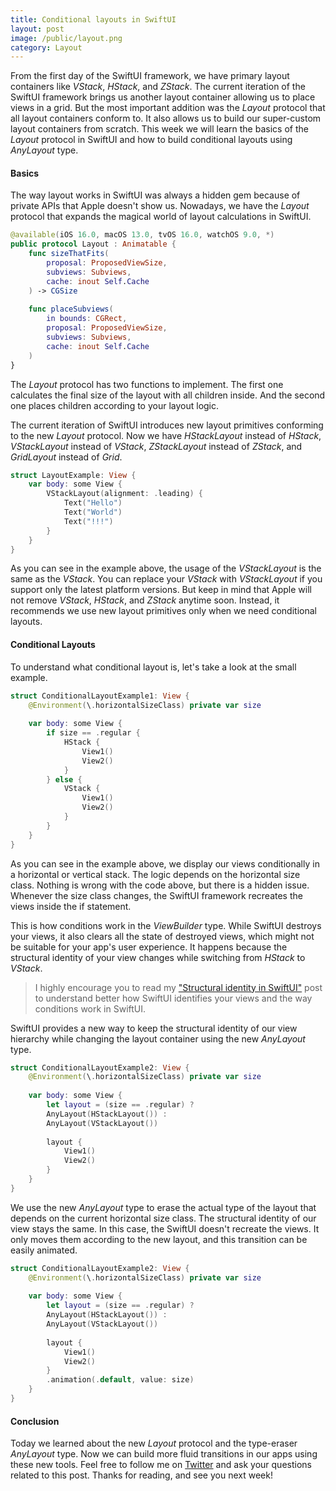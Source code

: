 ```yaml
---
title: Conditional layouts in SwiftUI
layout: post
image: /public/layout.png
category: Layout
---
```


From the first day of the SwiftUI framework, we have primary layout containers like *VStack*, *HStack*, and *ZStack*. The current iteration of the SwiftUI framework brings us another layout container allowing us to place views in a grid. But the most important addition was the *Layout* protocol that all layout containers conform to. It also allows us to build our super-custom layout containers from scratch. This week we will learn the basics of the *Layout* protocol in SwiftUI and how to build conditional layouts using *AnyLayout* type.

#### Basics
The way layout works in SwiftUI was always a hidden gem because of private APIs that Apple doesn't show us. Nowadays, we have the *Layout* protocol that expands the magical world of layout calculations in SwiftUI. 

```swift
@available(iOS 16.0, macOS 13.0, tvOS 16.0, watchOS 9.0, *)
public protocol Layout : Animatable {
    func sizeThatFits(
        proposal: ProposedViewSize,
        subviews: Subviews,
        cache: inout Self.Cache
    ) -> CGSize
    
    func placeSubviews(
        in bounds: CGRect,
        proposal: ProposedViewSize,
        subviews: Subviews,
        cache: inout Self.Cache
    ) 
}
```

The *Layout* protocol has two functions to implement. The first one calculates the final size of the layout with all children inside. And the second one places children according to your layout logic.

The current iteration of SwiftUI introduces new layout primitives conforming to the new *Layout* protocol. Now we have *HStackLayout* instead of *HStack*, *VStackLayout* instead of *VStack*, *ZStackLayout* instead of *ZStack*, and *GridLayout* instead of *Grid*. 

```swift
struct LayoutExample: View {
    var body: some View {
        VStackLayout(alignment: .leading) {
            Text("Hello")
            Text("World")
            Text("!!!")
        }
    }
}
```

As you can see in the example above, the usage of the *VStackLayout* is the same as the *VStack*. You can replace your *VStack* with *VStackLayout* if you support only the latest platform versions. But keep in mind that Apple will not remove *VStack*, *HStack*, and *ZStack* anytime soon. Instead, it recommends we use new layout primitives only when we need conditional layouts.

#### Conditional Layouts
To understand what conditional layout is, let's take a look at the small example.

```swift
struct ConditionalLayoutExample1: View {
    @Environment(\.horizontalSizeClass) private var size
    
    var body: some View {
        if size == .regular {
            HStack {
                View1()
                View2()
            }
        } else {
            VStack {
                View1()
                View2()
            }
        }
    }
}
```

As you can see in the example above, we display our views conditionally in a horizontal or vertical stack. The logic depends on the horizontal size class. Nothing is wrong with the code above, but there is a hidden issue. Whenever the size class changes, the SwiftUI framework recreates the views inside the if statement. 

This is how conditions work in the *ViewBuilder* type. While SwiftUI destroys your views, it also clears all the state of destroyed views, which might not be suitable for your app's user experience. It happens because the structural identity of your view changes while switching from *HStack* to *VStack*.

> I highly encourage you to read my ["Structural identity in SwiftUI"](/2021/12/09/structural-identity-in-swiftui/) post to understand better how SwiftUI identifies your views and the way conditions work in SwiftUI.

SwiftUI provides a new way to keep the structural identity of our view hierarchy while changing the layout container using the new *AnyLayout* type.

```swift
struct ConditionalLayoutExample2: View {
    @Environment(\.horizontalSizeClass) private var size
    
    var body: some View {
        let layout = (size == .regular) ?
        AnyLayout(HStackLayout()) :
        AnyLayout(VStackLayout())
        
        layout {
            View1()
            View2()
        }
    }
}
```

We use the new *AnyLayout* type to erase the actual type of the layout that depends on the current horizontal size class. The structural identity of our view stays the same. In this case, the SwiftUI doesn't recreate the views. It only moves them according to the new layout, and this transition can be easily animated.

```swift
struct ConditionalLayoutExample2: View {
    @Environment(\.horizontalSizeClass) private var size
    
    var body: some View {
        let layout = (size == .regular) ?
        AnyLayout(HStackLayout()) :
        AnyLayout(VStackLayout())
        
        layout {
            View1()
            View2()
        }
        .animation(.default, value: size)
    }
}
```

#### Conclusion
Today we learned about the new *Layout* protocol and the type-eraser *AnyLayout* type. Now we can build more fluid transitions in our apps using these new tools. Feel free to follow me on [Twitter](https://twitter.com/mecid) and ask your questions related to this post. Thanks for reading, and see you next week!


